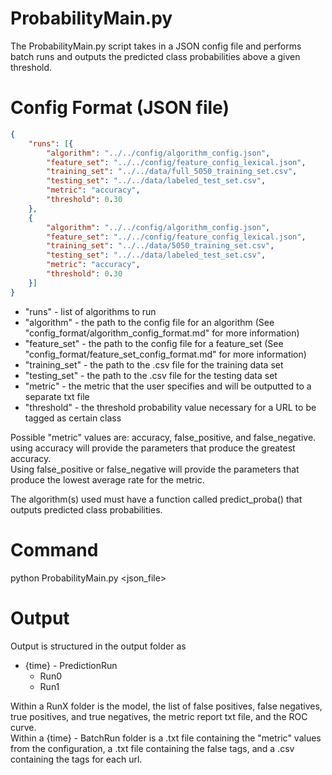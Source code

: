 # ProbabilityMain.py

The ProbabilityMain.py script takes in a JSON config file and performs batch runs and outputs the predicted class probabilities above a given threshold.

# Config Format (JSON file)
```json
{ 
	"runs": [{
		"algorithm": "../../config/algorithm_config.json",
		"feature_set": "../../config/feature_config_lexical.json",
		"training_set": "../../data/full_5050_training_set.csv",
		"testing_set": "../../data/labeled_test_set.csv",
		"metric": "accuracy",
        "threshold": 0.30
	},
	{
		"algorithm": "../../config/algorithm_config.json",
		"feature_set": "../../config/feature_config_lexical.json",
		"training_set": "../../data/5050_training_set.csv",
		"testing_set": "../../data/labeled_test_set.csv",
		"metric": "accuracy",
        "threshold": 0.30
	}]	
}
```
* "runs" - list of algorithms to run
* "algorithm" - the path to the config file for an algorithm (See "config_format/algorithm_config_format.md" for more information)
* "feature_set" - the path to the config file for a feature_set (See "config_format/feature_set_config_format.md" for more information)
* "training_set" - the path to the .csv file for the training data set
* "testing_set" - the path to the .csv file for the testing data set
* "metric"	- the metric that the user specifies and will be outputted to a separate txt file
* "threshold" - the threshold probability value necessary for a URL to be tagged as certain class

Possible "metric" values are: accuracy, false_positive, and false_negative.  
using accuracy will provide the parameters that produce the greatest accuracy.  
Using false_positive or false_negative will provide the parameters that produce the lowest average rate for the metric.  

The algorithm(s) used must have a function called predict_proba() that outputs predicted class probabilities.

# Command

python ProbabilityMain.py <json_file>

# Output

Output is structured in the output folder as  
  * {time} - PredictionRun  
    * Run0  
    * Run1  
		
Within a RunX folder is the model, the list of false positives, false negatives, true positives, and true negatives, the metric report txt file, and the ROC curve.  
Within a {time} - BatchRun folder is a .txt file containing the "metric" values from the configuration, a .txt file containing the false tags, and a .csv containing the tags for each url.
